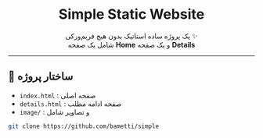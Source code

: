 <h1 align="center">Simple Static Website</h1>

<p align="center">
  یک پروژه ساده استاتیک بدون هیچ فریم‌ورکی ✨<br>
  شامل یک صفحه <b>Home</b> و یک صفحه <b>Details</b>
</p>

---

<h2>📂 ساختار پروژه</h2>

<ul>
  <li><code>index.html</code> : صفحه اصلی</li>
  <li><code>details.html</code> : صفحه ادامه مطلب</li>
  <li><code>image/</code> : و تصاویر شامل</li>
</ul>



```bash
git clone https://github.com/bametti/simple
